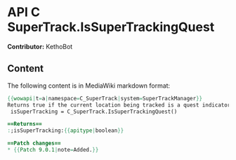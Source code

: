 # API C SuperTrack.IsSuperTrackingQuest

**Contributor:** KethoBot

## Content

The following content is in MediaWiki markdown format:

```mediawiki
{{wowapi|t=a|namespace=C_SuperTrack|system=SuperTrackManager}}
Returns true if the current location being tracked is a quest indicator.
 isSuperTracking = C_SuperTrack.IsSuperTrackingQuest()

==Returns==
:;isSuperTracking:{{apitype|boolean}}

==Patch changes==
* {{Patch 9.0.1|note=Added.}}
```